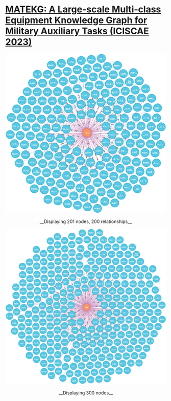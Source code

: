 # [MATEKG: A Large-scale Multi-class Equipment Knowledge Graph for Military Auxiliary Tasks (ICISCAE 2023)](https://ieeexplore.ieee.org/document/10393780)

<img src="figure/graph_200.png">
<p align="center">__Displaying 201 nodes, 200 relationships__</p>

<img src="figure/graph_400.png">
<p align="center">__Displaying 300 nodes__</p>
